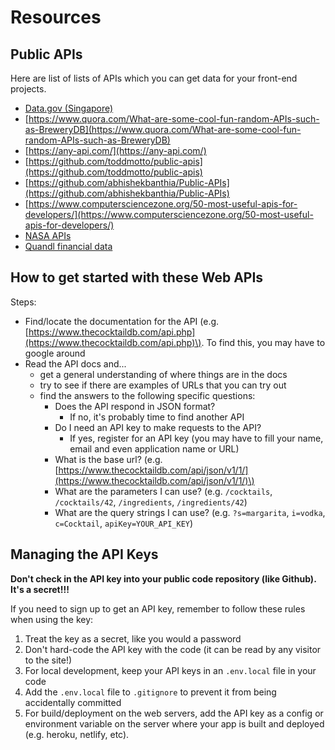 # Resources

## Public APIs

Here are list of lists of APIs which you can get data for your front-end projects.

* [Data.gov \(Singapore\)](https://data.gov.sg/developer)
* [https://www.quora.com/What-are-some-cool-fun-random-APIs-such-as-BreweryDB](https://www.quora.com/What-are-some-cool-fun-random-APIs-such-as-BreweryDB)
* [https://any-api.com/](https://any-api.com/)
* [https://github.com/toddmotto/public-apis](https://github.com/toddmotto/public-apis)
* [https://github.com/abhishekbanthia/Public-APIs](https://github.com/abhishekbanthia/Public-APIs)
* [https://www.computersciencezone.org/50-most-useful-apis-for-developers/](https://www.computersciencezone.org/50-most-useful-apis-for-developers/)
* [NASA APIs](https://api.nasa.gov/)
* [Quandl financial data](https://github.com/normanjoyner/node-quandl)

## How to get started with these Web APIs

Steps:

* Find/locate the documentation for the API \(e.g. [https://www.thecocktaildb.com/api.php](https://www.thecocktaildb.com/api.php)\). To find this, you may have to google around
* Read the API docs and...
  * get a general understanding of where things are in the docs
  * try to see if there are examples of URLs that you can try out
  * find the answers to the following specific questions:
    * Does the API respond in JSON format?
      * If no, it's probably time to find another API
    * Do I need an API key to make requests to the API?
      * If yes, register for an API key \(you may have to fill your name, email and even application name or URL\)
    * What is the base url? \(e.g. [https://www.thecocktaildb.com/api/json/v1/1/](https://www.thecocktaildb.com/api/json/v1/1/)\)
    * What are the parameters I can use? \(e.g. `/cocktails`, `/cocktails/42`, `/ingredients`, `/ingredients/42`\)
    * What are the query strings I can use? \(e.g. `?s=margarita`, `i=vodka`, `c=Cocktail`, `apiKey=YOUR_API_KEY`\)

## Managing the API Keys

**Don't check in the API key into your public code repository (like Github). It's a secret!!!**

If you need to sign up to get an API key, remember to follow these rules when using the key:

1. Treat the key as a secret, like you would a password
2. Don't hard-code the API key with the code \(it can be read by any visitor to the site!\)
3. For local development, keep your API keys in an `.env.local` file in your code
4. Add the `.env.local` file to `.gitignore` to prevent it from being accidentally committed
5. For build/deployment on the web servers, add the API key as a config or environment variable on the server where your app is built and deployed (e.g. heroku, netlify, etc). 
